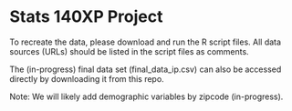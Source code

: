 # Stats 140XP Project

To recreate the data, please download and run the R script files. All data sources (URLs) should be listed in the script files as comments.

The (in-progress) final data set (final_data_ip.csv) can also be accessed directly by downloading it from this repo.

Note: We will likely add demographic variables by zipcode (in-progress).
